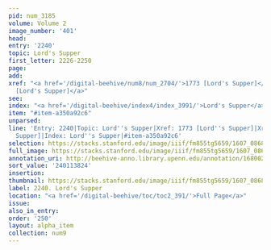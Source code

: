 ```yaml
---
pid: num_3185
volume: Volume 2
image_number: '401'
head:
entry: '2240'
topic: Lord's Supper
first_letter: 2226-2250
page:
add:
xref: "<a href='/digital-beehive/num8/num_2704/'>1773 [Lord's Supper]</a>|<a href='/digital-beehive/num10/num_3405/'>2430
  [Lord's Supper]</a>"
see:
index: "<a href='/digital-beehive/index4/index_3991/'>Lord's Supper</a>"
item: "#item-a350a92c6"
unparsed:
line: 'Entry: 2240|Topic: Lord''s Supper|Xref: 1773 [Lord''s Supper]|Xref: 2430 [Lord''s
  Supper]|Index: Lord''s Supper|#item-a350a92c6'
selection: https://stacks.stanford.edu/image/iiif/fm855tg5659/1607_0868/309,3824,2885,1218/full/0/default.jpg
full_image: https://stacks.stanford.edu/image/iiif/fm855tg5659/1607_0868/full/full/0/default.jpg
annotation_uri: http://beehive-anno.library.upenn.edu/annotation/1680020035785
sort_value: '240113824'
insertion:
thumbnail: https://stacks.stanford.edu/image/iiif/fm855tg5659/1607_0868/309,3824,600,180/250,/0/default.jpg
label: 2240. Lord's Supper
location: "<a href='/digital-beehive/toc/toc2_391/'>Full Page</a>"
issue:
also_in_entry:
order: '250'
layout: alpha_item
collection: num9
---
```

